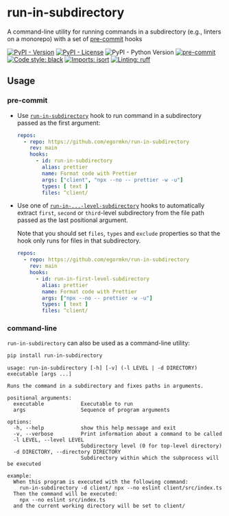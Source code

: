 # run-in-subdirectory

A command-line utility for running commands in a subdirectory (e.g., linters on a monorepo) with a set of [pre-commit](#pre-commit) hooks

[![PyPI - Version](https://img.shields.io/pypi/v/run-in-subdirectory.svg)](https://pypi.org/project/run-in-subdirectory/)
[![PyPI - License](https://img.shields.io/pypi/l/run-in-subdirectory)](https://github.com/egormkn/run-in-subdirectory/blob/main/LICENSE)
![PyPI - Python Version](https://img.shields.io/pypi/pyversions/run-in-subdirectory)
[![pre-commit](https://img.shields.io/badge/pre--commit-enabled-brightgreen?logo=pre-commit)](https://github.com/pre-commit/pre-commit)
[![Code style: black](https://img.shields.io/badge/code%20style-black-000000.svg)](https://github.com/psf/black)
[![Imports: isort](https://img.shields.io/badge/%20imports-isort-%231674b1?style=flat&labelColor=ef8336)](https://github.com/PyCQA/isort)
[![Linting: ruff](https://img.shields.io/badge/linting-ruff-261230)](https://github.com/astral-sh/ruff)

## Usage

### pre-commit

- Use [`run-in-subdirectory`](.pre-commit-hooks.yaml) hook to run command in a subdirectory passed as the first argument:

  ```yaml
  repos:
    - repo: https://github.com/egormkn/run-in-subdirectory
      rev: main
      hooks:
        - id: run-in-subdirectory
          alias: prettier
          name: Format code with Prettier
          args: ["client", "npx --no -- prettier -w -u"]
          types: [ text ]
          files: ^client/
  ```

- Use one of [`run-in-...-level-subdirectory`](.pre-commit-hooks.yaml) hooks to automatically extract `first`, `second` or `third`-level subdirectory from the file path passed as the last positional argument. 
  
  Note that you should set `files`, `types` and `exclude` properties so that the hook only runs for files in that subdirectory.

  ```yaml
  repos:
    - repo: https://github.com/egormkn/run-in-subdirectory
      rev: main
      hooks:
        - id: run-in-first-level-subdirectory
          alias: prettier
          name: Format code with Prettier
          args: ["npx --no -- prettier -w -u"]
          types: [ text ]
          files: ^client/
  ```

### command-line

`run-in-subdirectory` can also be used as a command-line utility:

```bash
pip install run-in-subdirectory
```

```
usage: run-in-subdirectory [-h] [-v] (-l LEVEL | -d DIRECTORY) executable [args ...]

Runs the command in a subdirectory and fixes paths in arguments.

positional arguments:
  executable            Executable to run
  args                  Sequence of program arguments

options:
  -h, --help            show this help message and exit
  -v, --verbose         Print information about a command to be called
  -l LEVEL, --level LEVEL
                        Subdirectory level (0 for top-level directory)
  -d DIRECTORY, --directory DIRECTORY
                        Subdirectory within which the subprocess will be executed

example:
  When this program is executed with the following command:
    run-in-subdirectory -d client/ npx --no eslint client/src/index.ts
  Then the command will be executed:
    npx --no eslint src/index.ts
  and the current working directory will be set to client/
```

